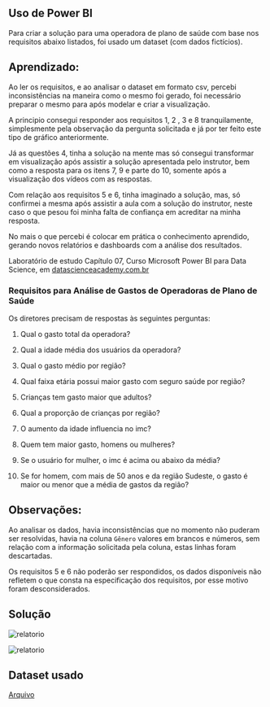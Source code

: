 ## Uso de Power BI

Para criar a solução para uma operadora de plano de saúde com base nos requisitos abaixo listados, foi usado um dataset (com dados fictícios).

## Aprendizado:

Ao ler os requisitos, e ao analisar o dataset em formato csv, percebi inconsistências na maneira como o mesmo foi gerado, foi necessário preparar o mesmo para após modelar e criar a visualização.

A principio consegui responder aos requisitos 1, 2 , 3 e 8 tranquilamente, simplesmente pela observação da pergunta solicitada e já por ter feito este tipo de gráfico anteriormente.

Já as questões 4, tinha a solução na mente mas só consegui transformar em visualização após assistir a solução apresentada pelo instrutor, bem como a resposta para os itens 7, 9 e parte do 10, somente após a visualização dos vídeos com as respostas.

Com relação aos requisitos 5 e 6, tinha imaginado a solução, mas, só confirmei a mesma após assistir a aula com a solução do instrutor, neste caso o que pesou foi minha falta de confiança em acreditar na minha resposta.

No mais o que percebi é colocar em prática o conhecimento aprendido, gerando novos relatórios e dashboards com a análise dos resultados.

Laboratório de estudo Capítulo 07, Curso Microsoft Power BI para Data Science, em [datascienceacademy.com.br](https://www.datascienceacademy.com.br/course/microsoft-power-bi-para-data-science)

### Requisitos para Análise de Gastos de Operadoras de Plano de Saúde

Os diretores precisam de respostas às seguintes perguntas:

1. Qual o gasto total da operadora? 

2. Qual a idade média dos usuários da operadora? 

3. Qual o gasto médio por região? 

4. Qual faixa etária possui maior gasto com seguro saúde por região? 

5. Crianças tem gasto maior que adultos? 

6. Qual a proporção de crianças por região? 

7. O aumento da idade influencia no imc? 

8. Quem tem maior gasto, homens ou mulheres? 

9. Se o usuário for mulher, o imc é acima ou abaixo da média? 

10. Se for homem, com mais de 50 anos e da região Sudeste, o gasto é maior ou menor que a média de gastos da região? 

## Observações:

Ao analisar os dados, havia inconsistências que no momento não puderam ser resolvidas, havia na coluna `Gênero` valores em brancos e números, sem relação com a informação solicitada pela coluna, estas linhas foram descartadas.

Os requisitos 5 e 6 não poderão ser respondidos, os dados disponíveis não refletem o que consta na especificação dos requisitos, por esse motivo foram desconsiderados.

## Solução

![relatorio](https://github.com/jeffersonklamas/gastosOperadorSaude/tree/main/Imagem)

![relatorio](C:\Users\jeffe\Documents\CURSOS_DSA\POWER_BI\Cap07\Desafio_02\Imagem\tela01_solucao.png)

## Dataset usado

[Arquivo](https://github.com/jeffersonklamas/gastosOperadorSaude/tree/main/Dataset)



